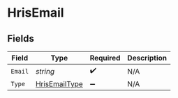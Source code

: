 # HrisEmail


## Fields

| Field                                                     | Type                                                      | Required                                                  | Description                                               |
| --------------------------------------------------------- | --------------------------------------------------------- | --------------------------------------------------------- | --------------------------------------------------------- |
| `Email`                                                   | *string*                                                  | :heavy_check_mark:                                        | N/A                                                       |
| `Type`                                                    | [HrisEmailType](../../Models/Components/HrisEmailType.md) | :heavy_minus_sign:                                        | N/A                                                       |